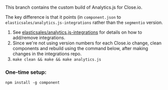 This branch contains the custom build of Analytics.js for Close.io.

The key difference is that it points (in `component.json` to `elasticsales/analytics.js-integrations` rather than the `segmentio` version.

1. See [elasticsales/analytics.js-integrations](https://github.com/elasticsales/analytics.js-integrations) for details on how to add/remove integrations.
1. Since we're not using version numbers for each Close.io change, clean components and rebuild using the command below, after making changes in the integrations repo. 
1. `make clean && make && make analytics.js`

### One-time setup:

`npm install -g component`
